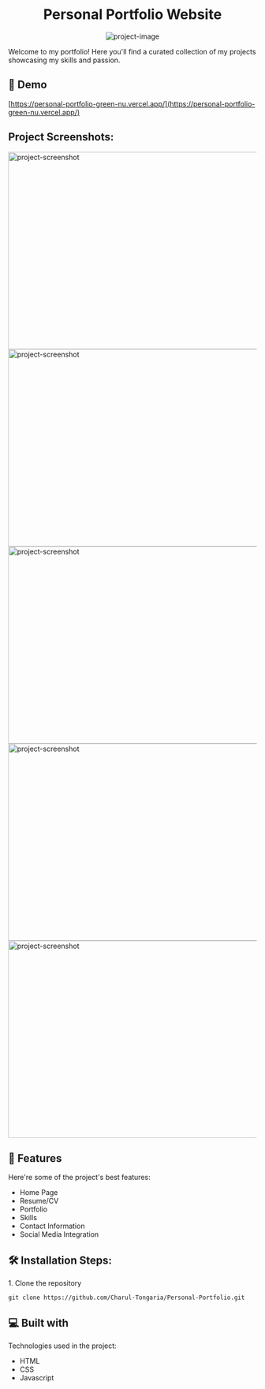 <h1 align="center" id="title">Personal Portfolio Website</h1>

<p align="center"><img src="https://socialify.git.ci/Charul-Tongaria/Personal-Portfolio/image?language=1&amp;owner=1&amp;name=1&amp;stargazers=1&amp;theme=Light" alt="project-image"></p>

<p id="description">Welcome to my portfolio! Here you'll find a curated collection of my projects showcasing my skills and passion.</p>

<h2>🚀 Demo</h2>

[https://personal-portfolio-green-nu.vercel.app/](https://personal-portfolio-green-nu.vercel.app/)

<h2>Project Screenshots:</h2>

<img src="https://github.com/Charul-Tongaria/Personal-Portfolio/assets/109429009/fafd734b-f9dc-453e-b8ef-67900fde839f" alt="project-screenshot" width="1000" height="400/">

<img src="https://github.com/Charul-Tongaria/Personal-Portfolio/assets/109429009/249378a2-f8ea-441b-87bc-03dfbd64f7eb" alt="project-screenshot" width="1000" height="400/">

<img src="https://github.com/Charul-Tongaria/Personal-Portfolio/assets/109429009/5e688d38-d10a-47b4-b58d-43d03bb7e115" alt="project-screenshot" width="1000" height="400/">

<img src="https://github.com/Charul-Tongaria/Personal-Portfolio/assets/109429009/23c1af69-f841-4053-88a9-3408d647df16" alt="project-screenshot" width="1000" height="400/">


<img src="https://github.com/Charul-Tongaria/Personal-Portfolio/assets/109429009/b036e00f-5451-4430-acc9-2565dd58a084" alt="project-screenshot" width="1000" height="400/">

  
  
<h2>🧐 Features</h2>

Here're some of the project's best features:

*   Home Page
*   Resume/CV
*   Portfolio
*   Skills
*   Contact Information
*   Social Media Integration

<h2>🛠️ Installation Steps:</h2>

<p>1. Clone the repository</p>

```
git clone https://github.com/Charul-Tongaria/Personal-Portfolio.git
```

  
  
<h2>💻 Built with</h2>

Technologies used in the project:

*   HTML
*   CSS
*   Javascript
